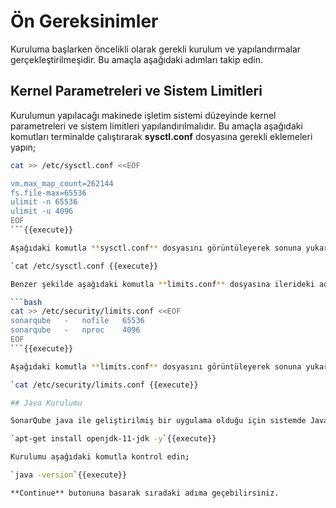 # Ön Gereksinimler

Kuruluma başlarken öncelikli olarak gerekli kurulum ve yapılandırmalar gerçekleştirilmeşidir. Bu amaçla aşağıdaki adımları takip edin.

## Kernel Parametreleri ve Sistem Limitleri

Kurulumun yapılacağı makinede işletim sistemi düzeyinde kernel parametreleri ve sistem limitleri yapılandırılmalıdır. Bu amaçla aşağıdaki komutları terminalde çalıştırarak **sysctl.conf** dosyasına gerekli eklemeleri yapın;

```bash
cat >> /etc/sysctl.conf <<EOF

vm.max_map_count=262144
fs.file-max=65536
ulimit -n 65536
ulimit -u 4096
EOF
```{{execute}}

Aşağıdaki komutla **sysctl.conf** dosyasını görüntüleyerek sonuna yukarıdaki girdilerin eklendiğini teyit edin;

`cat /etc/sysctl.conf {{execute}}

Benzer şekilde aşağıdaki komutla **limits.conf** dosyasına ilerideki adımlarda oluşturacağınız sonarqube kullanıcısı için gerekli limit bilgilerini eklenyin;

```bash
cat >> /etc/security/limits.conf <<EOF
sonarqube   -   nofile   65536
sonarqube   -   nproc    4096
EOF
```{{execute}}

Aşağıdaki komutla **limits.conf** dosyasını görüntüleyerek sonuna yukarıdaki girdilerin eklendiğini teyit edin;

`cat /etc/security/limits.conf {{execute}}

## Java Kurulumu

SonarQube java ile geliştirilmiş bir uygulama olduğu için sistemde Java 11 kurulumu olmalıdır. Aşağıdaki komutla kurulumu gerçekleştirin;

`apt-get install openjdk-11-jdk -y`{{execute}}

Kurulumu aşağıdaki komutla kontrol edin;

`java -version`{{execute}}

**Continue** butonuna basarak sıradaki adıma geçebilirsiniz.
